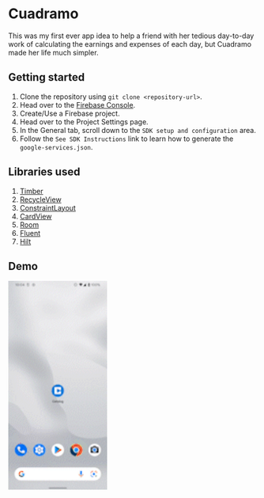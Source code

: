# Cuadramo

This was my first ever app idea to help a friend with her tedious day-to-day work of calculating 
the earnings and expenses of each day, but Cuadramo made her life much simpler.

## Getting started

1. Clone the repository using `git clone <repository-url>`.
2. Head over to the [Firebase Console](https://console.firebase.google.com/).
3. Create/Use a Firebase project.
4. Head over to the Project Settings page.
5. In the General tab, scroll down to the `SDK setup and configuration` area.
6. Follow the `See SDK Instructions` link to learn how to generate the `google-services.json`.

## Libraries used

1. [Timber](https://github.com/JakeWharton/timber)
2. [RecycleView](https://developer.android.com/guide/topics/ui/layout/recyclerview?gclsrc=aw.ds&gclid=Cj0KCQiAybaRBhDtARIsAIEG3knprRpYtPGxKy_d3HG6Eq2t8DdMmpwh3ERxRnDKyhcjpiIS-Wu2kcAaAg4lEALw_wcB)
3. [ConstraintLayout](https://developer.android.com/training/constraint-layout)
4. [CardView](https://developer.android.com/guide/topics/ui/layout/cardview)
5. [Room](https://developer.android.com/training/data-storage/room)
6. [Fluent](https://truth.dev/)
7. [Hilt](https://developer.android.com/training/dependency-injection/hilt-android)

## Demo

<img src="/images/demo.gif" width="200"/>